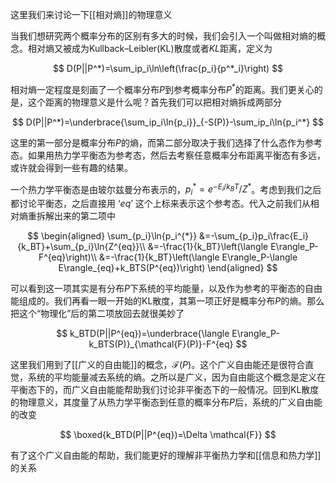这里我们来讨论一下[[相对熵]]的物理意义

当我们想研究两个概率分布的区别有多大的时候，我们会引入一个叫做相对熵的概念。相对熵又被成为Kullback–Leibler(KL)散度或者$KL$距离，定义为

$$
D(P||P^*)=\sum_ip_i\ln\left(\frac{p_i}{p^*_i}\right)
$$

相对熵一定程度是刻画了一个概率分布$P$到参考概率分布$P^*$的距离。我们更关心的是，这个距离的物理意义是什么呢？首先我们可以把相对熵拆成两部分

$$
D(P||P^*)=\underbrace{\sum_ip_i\ln{p_i}}_{-S(P)}-\sum_ip_i\ln{p_i^*}
$$

这里的第一部分是概率分布$P$的熵，而第二部分取决于我们选择了什么态作为参考态。如果用热力学平衡态为参考态，然后去考察任意概率分布距离平衡态有多远，或许就会得到一些有趣的结果。

一个热力学平衡态是由玻尔兹曼分布表示的，$p_i^* =e^{-E_i/k_BT}/Z^*$。考虑到我们之后都讨论平衡态，之后直接用 ‘$eq$’ 这个上标来表示这个参考态。代入之前我们从相对熵重拆解出来的第二项中

$$
\begin{aligned}
\sum_{p_i}\ln{p_i^{*}}
&=-\sum_{p_i}p_i\frac{E_i}{k_BT}+\sum_{p_i}\ln{Z^{eq}}\\
&=-\frac{1}{k_BT}\left(\langle E\rangle_P-F^{eq}\right)\\
&=-\frac{1}{k_BT}\left(\langle E\rangle_P-\langle E\rangle_{eq}+k_BTS(P^{eq})\right)
\end{aligned}
$$

可以看到这一项其实是有分布$P$下系统的平均能量，以及作为参考的平衡态的自由能组成的。我们再看一眼一开始的KL散度，其第一项正好是概率分布$P$的熵。那么把这个“物理化”后的第二项放回去就很美妙了

$$
k_BTD(P||P^{eq})=\underbrace{\langle E\rangle_P-k_BTS(P)}_{\mathcal{F}(P)}-F^{eq}
$$

这里我们用到了[[广义的自由能]]的概念，$\mathcal{F}(P)$。这个广义自由能还是很符合直觉，系统的平均能量减去系统的熵。之所以是广义，因为自由能这个概念是定义在平衡态下的，而广义自由能能帮助我们讨论非平衡态下的一般情况。回到KL散度的物理意义，其度量了从热力学平衡态到任意的概率分布$P$后，系统的广义自由能的改变

$$
\boxed{k_BTD(P||P^{eq})=\Delta \mathcal{F}}
$$

有了这个广义自由能的帮助，我们能更好的理解非平衡热力学和[[信息和热力学]]的关系